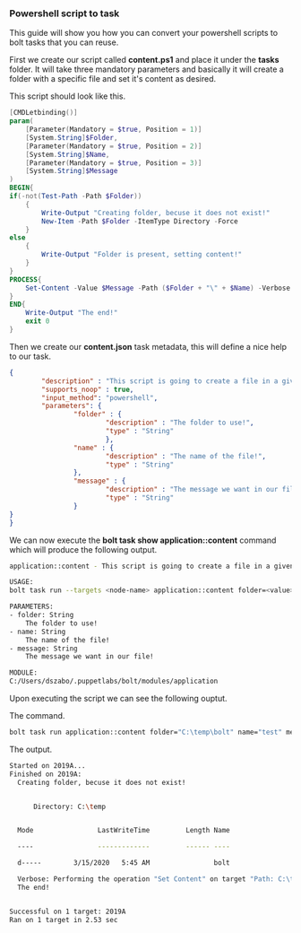 ### Powershell script to task

This guide will show you how you can convert your powershell scripts to bolt tasks that you can reuse.

First we create our script called **content.ps1** and place it under the **tasks** folder. It will take three mandatory parameters and basically it will create a folder with a specific file and set it's content as desired.

This script should look like this. 

``` powershell
[CMDLetbinding()]
param(
    [Parameter(Mandatory = $true, Position = 1)]
    [System.String]$Folder,
    [Parameter(Mandatory = $true, Position = 2)]
    [System.String]$Name,
    [Parameter(Mandatory = $true, Position = 3)]
    [System.String]$Message
)
BEGIN{
if(-not(Test-Path -Path $Folder))
    {
        Write-Output "Creating folder, becuse it does not exist!"
        New-Item -Path $Folder -ItemType Directory -Force 
    }
else
    {
        Write-Output "Folder is present, setting content!"
    }
}
PROCESS{
    Set-Content -Value $Message -Path ($Folder + "\" + $Name) -Verbose
}
END{
    Write-Output "The end!"
    exit 0
}
```

Then we create our **content.json** task metadata, this will define a nice help to our task.

``` JSON
{
        "description" : "This script is going to create a file in a given folder with a specific folder!",
        "supports_noop" : true,
        "input_method": "powershell",
        "parameters": {
                "folder" : {
                        "description" : "The folder to use!",
                        "type" : "String"
                        },
                "name" : {
                        "description" : "The name of the file!",
                        "type" : "String"
                },
                "message" : {
                        "description" : "The message we want in our file!",
                        "type" : "String"
                }
}
}
```

We can now execute the **bolt task show application::content** command which will produce the following output.

``` bash
application::content - This script is going to create a file in a given folder with a specific folder!

USAGE:
bolt task run --targets <node-name> application::content folder=<value> name=<value> message=<value> [--noop]

PARAMETERS:
- folder: String
    The folder to use!
- name: String
    The name of the file!
- message: String
    The message we want in our file!

MODULE:
C:/Users/dszabo/.puppetlabs/bolt/modules/application
```

Upon executing the script we can see the following ouptut.

The command.

``` bash
bolt task run application::content folder="C:\temp\bolt" name="test" message="Whatever" --targets 2019A
```

The output.

``` bash
Started on 2019A...
Finished on 2019A:
  Creating folder, becuse it does not exist!


      Directory: C:\temp


  Mode                LastWriteTime         Length Name

  ----                -------------         ------ ----

  d-----        3/15/2020   5:45 AM                bolt

  Verbose: Performing the operation "Set Content" on target "Path: C:\temp\bolt\test".
  The end!


Successful on 1 target: 2019A
Ran on 1 target in 2.53 sec
```